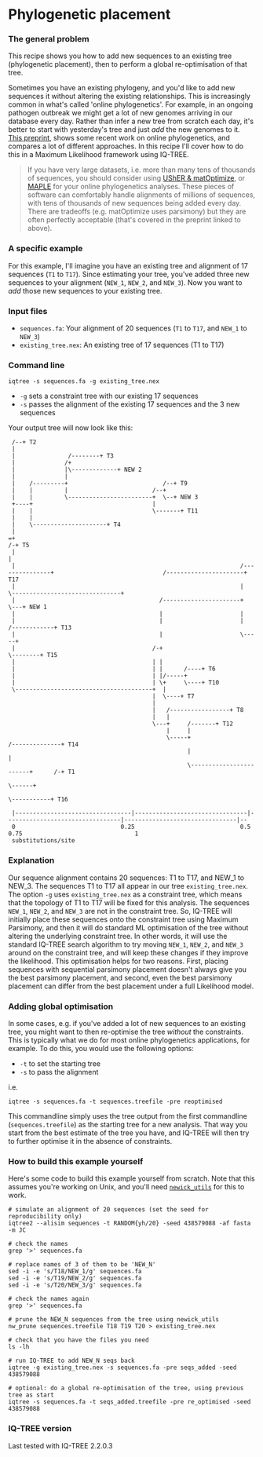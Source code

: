 # Phylogenetic placement

### The general problem

This recipe shows you how to add new sequences to an existing tree (phylogenetic placement), then to perform a global re-optimisation of that tree.

Sometimes you have an existing phylogeny, and you'd like to add new sequences it without altering the existing relationships. This is increasingly common in what's called 'online phylogenetics'. For example, in an ongoing pathogen outbreak we might get a lot of new genomes arriving in our database every day. Rather than infer a new tree from scratch each day, it's better to start with yesterday's tree and just _add_ the new genomes to it. [This preprint](https://www.biorxiv.org/content/10.1101/2021.12.02.471004v2), shows some recent work on online phylogenetics, and compares a lot of different approaches. In this recipe I'll cover how to do this in a Maximum Likelihood framework using IQ-TREE.

> If you have very large datasets, i.e. more than many tens of thousands of sequences, you should consider using [UShER & matOptimize](https://usher-wiki.readthedocs.io/en/latest/), or [MAPLE](https://github.com/NicolaDM/MAPLE) for your online phylogenetics analyses. These pieces of software can comfortably handle alignments of millions of sequences, with tens of thousands of new sequences being added every day. There are tradeoffs (e.g. matOptimize uses parsimony) but they are often perfectly acceptable (that's covered in the preprint linked to above).

### A specific example

For this example, I'll imagine you have an existing tree and alignment of 17 sequences (`T1` to `T17`). Since estimating your tree, you've added three new sequences to your alignment (`NEW_1`, `NEW_2`, and `NEW_3`). Now you want to _add_ those new sequences to your existing tree. 

### Input files

* `sequences.fa`: Your alignment of 20 sequences (`T1` to `T17`, and `NEW_1` to `NEW_3`)
* `existing_tree.nex`: An existing tree of 17 sequences (T1 to T17)

### Command line

```
iqtree -s sequences.fa -g existing_tree.nex 
```

* `-g` sets a constraint tree with our existing 17 sequences
* `-s` passes the alignment of the existing 17 sequences and the 3 new sequences

Your output tree will now look like this:

```
 /--+ T2                                                                                                                                        
 |                                                                                                                                              
 |               /--------+ T3                                                                                                                  
 |              /+                                                                                                                              
 |              |\-------------+ NEW 2                                                                                                          
 |              |                                                                                                                               
 |    /---------+                           /--+ T9                                                                                             
 |    |         |                        /--+                                                                                                   
 |    |         \------------------------+  \--+ NEW 3                                                                                          
 +----+                                  |                                                                                                      
 |    |                                  \-------+ T11                                                                                          
 |    |                                                                                                                                         
 |    \---------------------+ T4                                                                                                                
 |                                                                                                                                              
=+                                                                                /-+ T5                                                        
 |                                                                                |                                                             
 |                                                                /---------------+                               /----------------------+ T17  
 |                                                                |               \-------------------------------+                             
 |                                         /----------------------+                                               \---+ NEW 1                   
 |                                         |                      |                                                                             
 |                                         |                      |     /------------+ T13                                                      
 |                                         |                      \-----+                                                                       
 |                                       /-+                            \--------+ T15                                                          
 |                                       | |                                                                                                    
 |                                       | |      /----+ T6                                                                                     
 |                                       | |/-----+                                                                                             
 |                                       | \+     \----+ T10                                                                                    
 \---------------------------------------+  |                                                                                                   
                                         |  \----+ T7                                                                                           
                                         |                                                                                                      
                                         |   /-----------------+ T8                                                                             
                                         |   |                                                                                                  
                                         \---+     /-------+ T12                                                                                
                                             |     |                                                                                            
                                             \-----+                        /--------------+ T14                                                
                                                   |                        |                                                                   
                                                   \------------------------+      /-+ T1                                                       
                                                                            \------+                                                            
                                                                                   \-----------+ T16                                            
                                                                                                                                                
 |---------------------------------|--------------------------------|---------------------------------|--------------------------------|--      
 0                              0.25                              0.5                              0.75                                1        
 substitutions/site                                                                                                                             
```

### Explanation 
Our sequence alignment contains 20 sequences: T1 to T17, and NEW_1 to NEW_3. The sequences T1 to T17 all appear in our tree `existing_tree.nex`. The option `-g` uses `existing_tree.nex` as a constraint tree, which means that the topology of T1 to T17 will be fixed for this analysis. The sequences `NEW_1`, `NEW_2`, and `NEW_3` are not in the constraint tree. So, IQ-TREE will initially place these sequences onto the constraint tree using Maximum Parsimony, and then it will do standard ML optimisation of the tree without altering the underlying constraint tree. In other words, it will use the standard IQ-TREE search algorithm to try moving `NEW_1`, `NEW_2`, and `NEW_3` around on the constraint tree, and will keep these changes if they improve the likelihood. This optimisation helps for two reasons. First, placing sequences with sequential parsimony placement doesn't always give you the best parsimony placement, and second, even the best parsimony placement can differ from the best placement under a full Likelihood model. 


### Adding global optimisation

In some cases, e.g. if you've added a lot of new sequences to an existing tree, you might want to then re-optimise the tree _without_ the constraints. This is typically what we do for most online phylogenetics applications, for example. To do this, you would use the following options:

* `-t` to set the starting tree
* `-s` to pass the alignment

i.e.

```
iqtree -s sequences.fa -t sequences.treefile -pre reoptimised
```

This commandline simply uses the tree output from the first commandline (`sequences.treefile`) as the starting tree for a new analysis. That way you start from the best estimate of the tree you have, and IQ-TREE will then try to further optimise it in the absence of constraints.

### How to build this example yourself

Here's some code to build this example yourself from scratch. Note that this assumes you're working on Unix, and you'll need [`newick_utils`](https://anaconda.org/bioconda/newick_utils) for this to work. 

```
# simulate an alignment of 20 sequences (set the seed for reproducibility only)
iqtree2 --alisim sequences -t RANDOM{yh/20} -seed 438579088 -af fasta -m JC

# check the names
grep '>' sequences.fa

# replace names of 3 of them to be 'NEW_N'
sed -i -e 's/T18/NEW_1/g' sequences.fa
sed -i -e 's/T19/NEW_2/g' sequences.fa
sed -i -e 's/T20/NEW_3/g' sequences.fa

# check the names again
grep '>' sequences.fa

# prune the NEW_N sequences from the tree using newick_utils
nw_prune sequences.treefile T18 T19 T20 > existing_tree.nex

# check that you have the files you need
ls -lh

# run IQ-TREE to add NEW_N seqs back
iqtree -g existing_tree.nex -s sequences.fa -pre seqs_added -seed 438579088

# optional: do a global re-optimisation of the tree, using previous tree as start
iqtree -s sequences.fa -t seqs_added.treefile -pre re_optimised -seed 438579088
```

### IQ-TREE version
Last tested with IQ-TREE 2.2.0.3